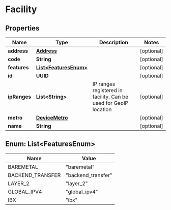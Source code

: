 

# Facility


## Properties

| Name | Type | Description | Notes |
|------------ | ------------- | ------------- | -------------|
|**address** | [**Address**](Address.md) |  |  [optional] |
|**code** | **String** |  |  [optional] |
|**features** | [**List&lt;FeaturesEnum&gt;**](#List&lt;FeaturesEnum&gt;) |  |  [optional] |
|**id** | **UUID** |  |  [optional] |
|**ipRanges** | **List&lt;String&gt;** | IP ranges registered in facility. Can be used for GeoIP location |  [optional] |
|**metro** | [**DeviceMetro**](DeviceMetro.md) |  |  [optional] |
|**name** | **String** |  |  [optional] |



## Enum: List&lt;FeaturesEnum&gt;

| Name | Value |
|---- | -----|
| BAREMETAL | &quot;baremetal&quot; |
| BACKEND_TRANSFER | &quot;backend_transfer&quot; |
| LAYER_2 | &quot;layer_2&quot; |
| GLOBAL_IPV4 | &quot;global_ipv4&quot; |
| IBX | &quot;ibx&quot; |



